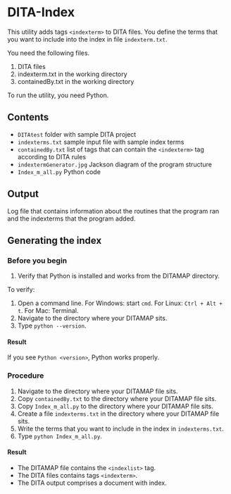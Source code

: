 # DITA-Index

This utility adds tags `<indexterm>` to DITA files. You define the terms that you want to include into the index in file `indexterm.txt`.

You need the following files.
1. DITA files
2. indexterm.txt in the working directory
3. containedBy.txt in the working directory

To run the utility, you need Python. 

## Contents

* `DITAtest` folder with sample DITA project
* `indexterms.txt` sample input file with sample index terms
* `containedBy.txt` list of tags that can contain the `<indexterm>` tag according to DITA rules
* `indextermGenerator.jpg` Jackson diagram of the program structure
* `Index_m_all.py` Python code

## Output
Log file that contains information about the routines that the program ran and the indexterms that the program added.

## Generating the index

### Before you begin
1. Verify that Python is installed and works from the DITAMAP directory.

To verify:
  
  1. Open a command line. For Windows: start `cmd`. For Linux: `Ctrl + Alt + t`. For Mac: Terminal.
  2. Navigate to the directory where your DITAMAP sits.
  3. Type `python --version`. 
 #### Result 
 If you see `Python <version>`, Python works properly.
  
### Procedure
1. Navigate to the directory where your DITAMAP file sits.
2. Copy `containedBy.txt` to the directory where your DITAMAP file sits.
3. Copy `Index_m_all.py` to the directory where your DITAMAP file sits. 
4. Create a file `indexterms.txt` in the directory where your DITAMAP file sits. 
5. Write the terms that you want to include in the index in `indexterms.txt`.
4. Type `python Index_m_all.py`.

#### Result
* The DITAMAP file contains the `<indexlist>` tag.
* The DITA files contains tags `<indexterm>`.
* The DITA output comprises a document with index. 



